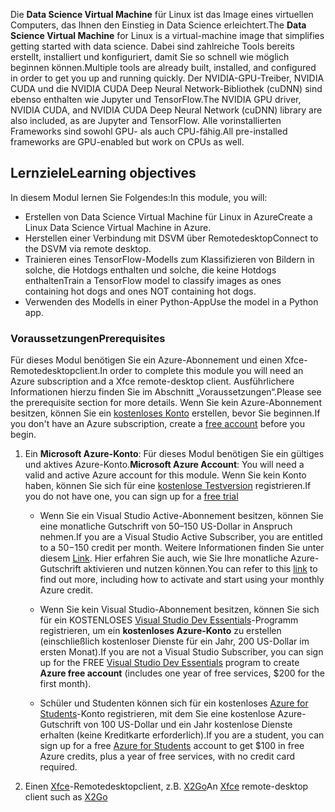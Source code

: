 <span data-ttu-id="93726-101">Die **Data Science Virtual Machine** für Linux ist das Image eines virtuellen Computers, das Ihnen den Einstieg in Data Science erleichtert.</span><span class="sxs-lookup"><span data-stu-id="93726-101">The **Data Science Virtual Machine** for Linux is a virtual-machine image that simplifies getting started with data science.</span></span> <span data-ttu-id="93726-102">Dabei sind zahlreiche Tools bereits erstellt, installiert und konfiguriert, damit Sie so schnell wie möglich beginnen können.</span><span class="sxs-lookup"><span data-stu-id="93726-102">Multiple tools are already built, installed, and configured in order to get you up and running quickly.</span></span> <span data-ttu-id="93726-103">Der NVIDIA-GPU-Treiber, NVIDIA CUDA und die NVIDIA CUDA Deep Neural Network-Bibliothek (cuDNN) sind ebenso enthalten wie Jupyter und TensorFlow.</span><span class="sxs-lookup"><span data-stu-id="93726-103">The NVIDIA GPU driver, NVIDIA CUDA, and NVIDIA CUDA Deep Neural Network (cuDNN) library are also included, as are Jupyter and TensorFlow.</span></span> <span data-ttu-id="93726-104">Alle vorinstallierten Frameworks sind sowohl GPU- als auch CPU-fähig.</span><span class="sxs-lookup"><span data-stu-id="93726-104">All pre-installed frameworks are GPU-enabled but work on CPUs as well.</span></span>

## <a name="learning-objectives"></a><span data-ttu-id="93726-105">Lernziele</span><span class="sxs-lookup"><span data-stu-id="93726-105">Learning objectives</span></span>

<span data-ttu-id="93726-106">In diesem Modul lernen Sie Folgendes:</span><span class="sxs-lookup"><span data-stu-id="93726-106">In this module, you will:</span></span>

- <span data-ttu-id="93726-107">Erstellen von Data Science Virtual Machine für Linux in Azure</span><span class="sxs-lookup"><span data-stu-id="93726-107">Create a Linux Data Science Virtual Machine in Azure.</span></span>
- <span data-ttu-id="93726-108">Herstellen einer Verbindung mit DSVM über Remotedesktop</span><span class="sxs-lookup"><span data-stu-id="93726-108">Connect to the DSVM via remote desktop.</span></span>
- <span data-ttu-id="93726-109">Trainieren eines TensorFlow-Modells zum Klassifizieren von Bildern in solche, die Hotdogs enthalten und solche, die keine Hotdogs enthalten</span><span class="sxs-lookup"><span data-stu-id="93726-109">Train a TensorFlow model to classify images as ones containing hot dogs and ones NOT containing hot dogs.</span></span>
- <span data-ttu-id="93726-110">Verwenden des Modells in einer Python-App</span><span class="sxs-lookup"><span data-stu-id="93726-110">Use the model in a Python app.</span></span>

### <a name="prerequisites"></a><span data-ttu-id="93726-111">Voraussetzungen</span><span class="sxs-lookup"><span data-stu-id="93726-111">Prerequisites</span></span>
<!---TODO: This is really long, need to make more concise and also add to index.yml--->

<span data-ttu-id="93726-112">Für dieses Modul benötigen Sie ein Azure-Abonnement und einen Xfce-Remotedesktopclient.</span><span class="sxs-lookup"><span data-stu-id="93726-112">In order to complete this module you will need an Azure subscription and a Xfce remote-desktop client.</span></span> <span data-ttu-id="93726-113">Ausführlichere Informationen hierzu finden Sie im Abschnitt „Voraussetzungen“.</span><span class="sxs-lookup"><span data-stu-id="93726-113">Please see the prerequisite section for more details.</span></span> <span data-ttu-id="93726-114">Wenn Sie kein Azure-Abonnement besitzen, können Sie ein [kostenloses Konto](https://azure.microsoft.com/free/?WT.mc_id=A261C142F) erstellen, bevor Sie beginnen.</span><span class="sxs-lookup"><span data-stu-id="93726-114">If you don't have an Azure subscription, create a [free account](https://azure.microsoft.com/free/?WT.mc_id=A261C142F) before you begin.</span></span>

 1. <span data-ttu-id="93726-115">Ein **Microsoft Azure-Konto**: Für dieses Modul benötigen Sie ein gültiges und aktives Azure-Konto.</span><span class="sxs-lookup"><span data-stu-id="93726-115">**Microsoft Azure Account**: You will need a valid and active Azure account for this module.</span></span> <span data-ttu-id="93726-116">Wenn Sie kein Konto haben, können Sie sich für eine [kostenlose Testversion](https://azure.microsoft.com/free/) registrieren.</span><span class="sxs-lookup"><span data-stu-id="93726-116">If you do not have one, you can sign up for a [free trial](https://azure.microsoft.com/free/)</span></span>

    * <span data-ttu-id="93726-117">Wenn Sie ein Visual Studio Active-Abonnement besitzen, können Sie eine monatliche Gutschrift von 50–150 US-Dollar in Anspruch nehmen.</span><span class="sxs-lookup"><span data-stu-id="93726-117">If you are a Visual Studio Active Subscriber, you are entitled to a $50-$150 credit per month.</span></span> <span data-ttu-id="93726-118">Weitere Informationen finden Sie unter diesem [Link](https://azure.microsoft.com/pricing/member-offers/msdn-benefits-details/). Hier erfahren Sie auch, wie Sie Ihre monatliche Azure-Gutschrift aktivieren und nutzen können.</span><span class="sxs-lookup"><span data-stu-id="93726-118">You can refer to this [link](https://azure.microsoft.com/pricing/member-offers/msdn-benefits-details/) to find out more, including how to activate and start using your monthly Azure credit.</span></span>

    * <span data-ttu-id="93726-119">Wenn Sie kein Visual Studio-Abonnement besitzen, können Sie sich für ein KOSTENLOSES [Visual Studio Dev Essentials](https://www.visualstudio.com/dev-essentials/)-Programm registrieren, um ein **kostenloses Azure-Konto** zu erstellen (einschließlich kostenloser Dienste für ein Jahr, 200 US-Dollar im ersten Monat).</span><span class="sxs-lookup"><span data-stu-id="93726-119">If you are not a Visual Studio Subscriber, you can sign up for the FREE [Visual Studio Dev Essentials](https://www.visualstudio.com/dev-essentials/) program to create **Azure free account** (includes one year of free services, $200 for the first month).</span></span>

    * <span data-ttu-id="93726-120">Schüler und Studenten können sich für ein kostenloses [Azure for Students](https://aka.ms/azure4students)-Konto registrieren, mit dem Sie eine kostenlose Azure-Gutschrift von 100 US-Dollar und ein Jahr kostenlose Dienste erhalten (keine Kreditkarte erforderlich).</span><span class="sxs-lookup"><span data-stu-id="93726-120">If you are a student, you can sign up for a free [Azure for Students](https://aka.ms/azure4students) account to get $100 in free Azure credits, plus a year of free services, with no credit card required.</span></span> 

1. <span data-ttu-id="93726-121">Einen [Xfce](https://xfce.org/)-Remotedesktopclient, z.B. [X2Go](https://wiki.x2go.org/doku.php/download:start)</span><span class="sxs-lookup"><span data-stu-id="93726-121">An [Xfce](https://xfce.org/) remote-desktop client such as [X2Go](https://wiki.x2go.org/doku.php/download:start)</span></span>